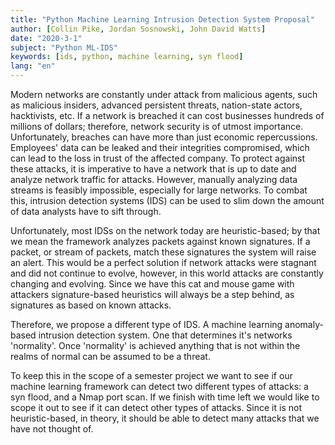 ```yaml
---
title: "Python Machine Learning Intrusion Detection System Proposal"
author: [Collin Pike, Jordan Sosnowski, John David Watts]
date: "2020-3-1"
subject: "Python ML-IDS"
keywords: [ids, python, machine learning, syn flood]
lang: "en"
---
```


<!-- pandoc proposal.md -o proposal.pdf --from markdown -->

Modern networks are constantly under attack from malicious agents, such as malicious insiders, advanced persistent threats, nation-state actors, hacktivists, etc.
If a network is breached it can cost businesses hundreds of millions of dollars; therefore, network security is of utmost importance.
Unfortunately, breaches can have more than just economic repercussions.
Employees' data can be leaked and their integrities compromised, which can lead to the loss in trust of the affected company.
To protect against these attacks, it is imperative to have a network that is up to date and analyze network traffic for attacks.
However, manually analyzing data streams is feasibly impossible, especially for large networks.
To combat this, intrusion detection systems (IDS) can be used to slim down the amount of data analysts have to sift through.

Unfortunately, most IDSs on the network today are heuristic-based; by that we mean the framework analyzes packets against known signatures.
If a packet, or stream of packets, match these signatures the system will raise an alert.
This would be a perfect solution if network attacks were stagnant and did not continue to evolve, however, in this world attacks are constantly changing and evolving.
Since we have this cat and mouse game with attackers signature-based heuristics will always be a step behind, as signatures as based on known attacks.

Therefore, we propose a different type of IDS. A machine learning anomaly-based intrusion detection system. One that determines it's networks 'normality'.
Once 'normality' is achieved anything that is not within the realms of normal can be assumed to be a threat.

To keep this in the scope of a semester project we want to see if our machine learning framework can detect two different types of attacks: a syn flood, and a Nmap port scan.
If we finish with time left we would like to scope it out to see if it can detect other types of attacks.
Since it is not heuristic-based, in theory, it should be able to detect many attacks that we have not thought of.